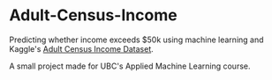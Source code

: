# Adult-Census-Income
Predicting whether income exceeds $50k using machine learning and Kaggle's [Adult Census Income Dataset](https://www.kaggle.com/uciml/adult-census-income#).

A small project made for UBC's Applied Machine Learning course.
